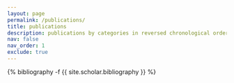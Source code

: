 ```yaml
---
layout: page
permalink: /publications/
title: publications
description: publications by categories in reversed chronological order. generated by jekyll-scholar.
nav: false
nav_order: 1
exclude: true
---
```

<!-- _pages/publications.md -->
<div class="publications">

{% bibliography -f {{ site.scholar.bibliography }} %}

</div>
